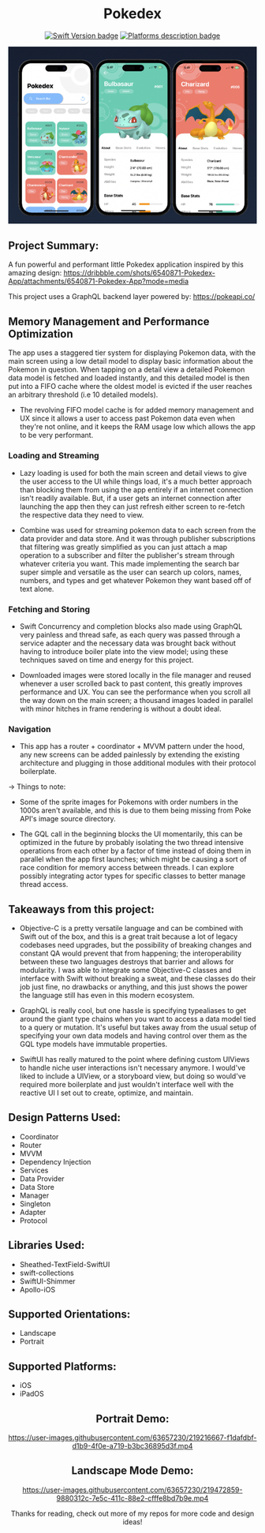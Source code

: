 <div align="center">
 
# Pokedex

[![Swift Version badge](https://img.shields.io/badge/Swift-5.7.1-orange.svg)](https://shields.io/)
[![Platforms description badge](https://img.shields.io/badge/Platform-iOS-blue.svg)](https://shields.io/)

<div align="center">

<img src="https://github.com/jcook03266/Pokedex/blob/main/Resource/pokedexHero.png" width = "800">

</div>

<div align="left">
 
## Project Summary:

A fun powerful and performant little Pokedex application inspired by this amazing design:
https://dribbble.com/shots/6540871-Pokedex-App/attachments/6540871-Pokedex-App?mode=media

This project uses a GraphQL backend layer powered by:
https://pokeapi.co/
 
## Memory Management and Performance Optimization
The app uses a staggered tier system for displaying Pokemon data, with the main screen using a low detail model to display basic information about the Pokemon in question. When tapping on a detail view a detailed Pokemon data model is fetched and loaded instantly, and this detailed model is then put into a FIFO cache where the oldest model is evicted if the user reaches an arbitrary threshold (i.e 10 detailed models).
 
* The revolving FIFO model cache is for added memory management and UX since it allows a user to access past Pokemon data even when they're not online, and it keeps the RAM usage low which allows the app to be very performant.
 
### Loading and Streaming
* Lazy loading is used for both the main screen and detail views to give the user access to the UI while things load, it's a much better approach than blocking them from using the app entirely if an internet connection isn't readily available. But, if a user gets an internet connection after launching the app then they can just refresh either screen to re-fetch the respective data they need to view.
 
* Combine was used for streaming pokemon data to each screen from the data provider and data store. And it was through publisher subscriptions that filtering was greatly simplified as you can just attach a map operation to a subscriber and filter the publisher's stream through whatever criteria you want. This made implementing the search bar super simple and versatile as the user can search up colors, names, numbers, and types and get whatever Pokemon they want based off of text alone.
 
### Fetching and Storing
* Swift Concurrency and completion blocks also made using GraphQL very painless and thread safe, as each query was passed through a service adapter and the necessary data was brought back without having to introduce boiler plate into the view model; using these techniques saved on time and energy for this project.
 
* Downloaded images were stored locally in the file manager and reused whenever a user scrolled back to past content, this greatly improves performance and UX. You can see the performance when you scroll all the way down on the main screen; a thousand images loaded in parallel with minor hitches in frame rendering is without a doubt ideal.
 
### Navigation
* This app has a router + coordinator + MVVM pattern under the hood, any new screens can be added painlessly by extending the existing architecture and plugging in those additional modules with their protocol boilerplate. 
 
-> Things to note:
* Some of the sprite images for Pokemons with order numbers in the 1000s aren't available, and this is due to them being missing from Poke API's image source directory.
 
* The GQL call in the beginning blocks the UI momentarily, this can be optimized in the future by probably isolating the two thread intensive operations from each other by a factor of time instead of doing them in parallel when the app first launches; which might be causing a sort of race condition for memory access between threads. I can explore possibly integrating actor types for specific classes to better manage thread access.
 
## Takeaways from this project:
- Objective-C is a pretty versatile language and can be combined with Swift out of the box, and this is a great trait because a lot of legacy codebases need upgrades, but the possibility of breaking changes and constant QA would prevent that from happening; the interoperability between these two languages destroys that barrier and allows for modularity. I was able to integrate some Objective-C classes and interface with Swift without breaking a sweat, and these classes do their job just fine, no drawbacks or anything, and this just shows the power the language still has even in this modern ecosystem.
 
- GraphQL is really cool, but one hassle is specifying typealiases to get around the giant type chains when you want to access a data model tied to a query or mutation. It's useful but takes away from the usual setup of specifying your own data models and having control over them as the GQL type models have immutable properties.
 
- SwiftUI has really matured to the point where defining custom UIViews to handle niche user interactions isn't necessary anymore. I would've liked to include a UIView, or a storyboard view, but doing so would've required more boilerplate and just wouldn't interface well with the reactive UI I set out to create, optimize, and maintain. 

## Design Patterns Used:
* Coordinator
* Router
* MVVM
* Dependency Injection
* Services
* Data Provider
* Data Store
* Manager
* Singleton
* Adapter
* Protocol

## Libraries Used:
* Sheathed-TextField-SwiftUI
* swift-collections
* SwiftUI-Shimmer
* Apollo-iOS

## Supported Orientations:
* Landscape
* Portrait

## Supported Platforms:
* iOS
* iPadOS

</div>

<div align="center">

## Portrait Demo:

https://user-images.githubusercontent.com/63657230/219216667-f1dafdbf-d1b9-4f0e-a719-b3bc36895d3f.mp4

## Landscape Mode Demo:

https://user-images.githubusercontent.com/63657230/219472859-9880312c-7e5c-411c-88e2-cfffe8bd7b9e.mp4

Thanks for reading, check out more of my repos for more code and design ideas!
</div>
